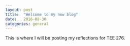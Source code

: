 ```yaml
---
layout: post
title:  "Welcome to my new blog"
date:   2016-08-30
categories: general
---
```

This is where I will be posting my reflections for TEE 276.
